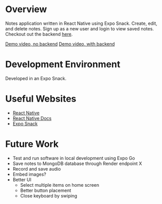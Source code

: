 # Overview
Notes application written in React Native using Expo Snack. Create, edit, and delete notes. Sign up as a new user and login to view saved notes.
Checkout out the backend [here](https://github.com/trdecker/NoteMasterAPI).

[Demo video, no backend](https://youtu.be/NSFhEtAoDAg)
[Demo video, with backend](https://youtu.be/9-y2aRZL7Zo)

# Development Environment
Developed in an Expo Snack.

# Useful Websites

- [React Native](https://reactnative.dev/)
- [React Native Docs](https://reactnative.dev/docs/getting-started)
- [Expo Snack]([http://url.link.goes.here](https://snack.expo.dev/))

# Future Work
- Test and run software in local development using Expo Go
- Save notes to MongoDB database through Render endpoint X
- Record and save audio
- Embed images?
- Better UI
  - Select multiple items on home screen
  - Better button placement
  - Close keyboard by swiping
